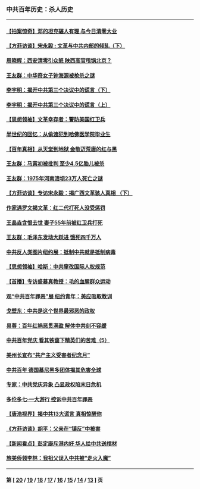 ### 中共百年历史：杀人历史
---
#### [【拍案惊奇】邓的坦克碾人有理 与今日清零大业](../../pages/nf1176106/n13729574.md?05280430) 
#### [【方菲访谈】宋永毅 : 文革与中共内部的倾轧（下）](../../pages/nf1176106/n13486836.md?05280430) 
#### [周晓辉：西安清零引众怒 陕西高官甩锅北京？](../../pages/nf1176106/n13484627.md?05280430) 
#### [王友群：中华奇女子钟海源被枪杀之谜](../../pages/nf1176106/n13430555.md?05280430) 
#### [李宇明：揭开中共第三个决议中的谎言（下）](../../pages/nf1176106/n13389389.md?05280430) 
#### [李宇明：揭开中共第三个决议中的谎言（上）](../../pages/nf1176106/n13388697.md?05280430) 
#### [【思想领袖】文革幸存者：警防美国红卫兵](../../pages/nf1176106/n13339289.md?05280430) 
#### [半世纪的回忆：从偷渡犯到哈佛医学院毕业生](../../pages/nf1176106/n13345328.md?05280430) 
#### [【百年真相】从天堂到地狱 金敬迈荒唐的红与黑](../../pages/nf1176106/n13336995.md?05280430) 
#### [王友群：马寅初被批判 至少4.5亿胎儿被杀](../../pages/nf1176106/n13260313.md?05280430) 
#### [王友群：1975年河南溃坝23万人死亡之谜](../../pages/nf1176106/n13231576.md?05280430) 
#### [【方菲访谈】专访宋永毅：揭广西文革骇人真相 （下）](../../pages/nf1176106/n13209074.md?05280430) 
#### [作家遇罗文揭文革：红二代打死人没受惩罚](../../pages/nf1176106/n13205254.md?05280430) 
#### [王晶垚含恨去世 妻子55年前被红卫兵打死](../../pages/nf1176106/n13203590.md?05280430) 
#### [王友群：毛泽东发动大跃进 饿死四千万人](../../pages/nf1176106/n13177158.md?05280430) 
#### [中共反人类图片纽约展：抵制中共就是抵制病毒](../../pages/nf1176106/n13115371.md?05280430) 
#### [【思想领袖】哈斯：中共窜改国际人权规范](../../pages/nf1176106/n13053647.md?05280430) 
#### [【首播】专访盛慕真教授：毛的血腥群众运动](../../pages/nf1176106/n13091782.md?05280430) 
#### [观“中共百年罪恶”展 纽约青年：美应吸取教训](../../pages/nf1176106/n13085246.md?05280430) 
#### [戈壁东：中共是这个世界最邪恶的政权](../../pages/nf1176106/n13085641.md?05280430) 
#### [易蓉：百年红祸恶贯满盈 解体中共刻不容缓](../../pages/nf1176106/n13084455.md?05280430) 
#### [中共百年党庆 看其铁窗下精英们的苦难（5）](../../pages/nf1176106/n13076766.md?05280430) 
#### [美州长宣布“共产主义受害者纪念月”](../../pages/nf1176106/n13074024.md?05280430) 
#### [中共百年 德国慕尼黑多团体揭其危害全球](../../pages/nf1176106/n13068873.md?05280430) 
#### [专家：中共党庆异象 凸显政权陷末日危机](../../pages/nf1176106/n13067084.md?05280430) 
#### [多伦多七·一大游行 控诉中共百年罪恶](../../pages/nf1176106/n13062043.md?05280430) 
#### [【唐浩视界】揭中共13大谎言 真相惊醒你](../../pages/nf1176106/n13065208.md?05280430) 
#### [《方菲访谈》胡平：父亲在“镇反”中被害](../../pages/nf1176106/n13064114.md?05280430) 
#### [【新闻看点】彭定康斥港内奸 华人给中共送棺材](../../pages/nf1176106/n13064230.md?05280430) 
#### [旅美侨领李林：我祖父误入中共被“走火入魔”](../../pages/nf1176106/n13062777.md?05280430) 

---
#### 第 [ [20](./20.md?05280430) / [19](./19.md?05280430) / [18](./18.md?05280430) / [17](./17.md?05280430) / [16](./16.md?05280430) / [15](./15.md?05280430) / [14](./14.md?05280430) / [13](./13.md?05280430) ] 页
